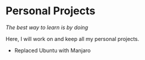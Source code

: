 # Personal Projects

*The best way to learn is by doing*

Here, I will work on and keep all my personal projects.

* Replaced Ubuntu with Manjaro
